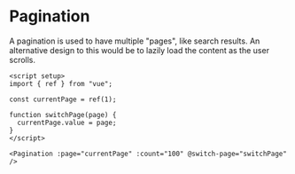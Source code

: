# Pagination

A pagination is used to have multiple "pages", like search results.
An alternative design to this would be to lazily load the content as the user scrolls.

<script setup>
import { ref } from "vue";

const currentPage = ref(1)

function switchPage(page) {
  currentPage.value = page
}
</script>
<DemoContainer style="background-color: var(--color-bg)">
<Pagination :page="currentPage" :count="100" @switch-page="switchPage" />
</DemoContainer>

```vue
<script setup>
import { ref } from "vue";

const currentPage = ref(1);

function switchPage(page) {
  currentPage.value = page;
}
</script>

<Pagination :page="currentPage" :count="100" @switch-page="switchPage" />
```
